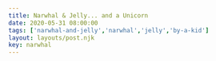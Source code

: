```yaml
---
title: Narwhal & Jelly... and a Unicorn
date: 2020-05-31 08:00:00
tags: ['narwhal-and-jelly','narwhal','jelly','by-a-kid']
layout: layouts/post.njk
key: narwhal
---
```

